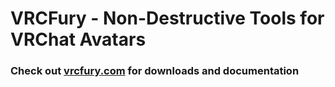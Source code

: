 # VRCFury - Non-Destructive Tools for VRChat Avatars

### Check out [vrcfury.com](https://vrcfury.com) for downloads and documentation
